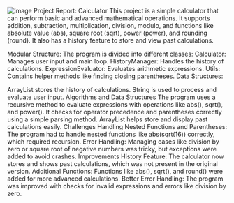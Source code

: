 ![image](https://github.com/user-attachments/assets/f1d8c6b4-3a62-4682-acbf-9054c527f37e)
Project Report: Calculator
This project is a simple calculator that can perform basic and advanced mathematical operations. It supports addition, subtraction, multiplication, division, modulo, and functions like absolute value (abs), square root (sqrt), power (power), and rounding (round). It also has a history feature to store and view past calculations.

Modular Structure: The program is divided into different classes:
Calculator: Manages user input and main loop.
HistoryManager: Handles the history of calculations.
ExpressionEvaluator: Evaluates arithmetic expressions.
Utils: Contains helper methods like finding closing parentheses.
Data Structures:

ArrayList stores the history of calculations.
String is used to process and evaluate user input.
Algorithms and Data Structures
The program uses a recursive method to evaluate expressions with operations like abs(), sqrt(), and power(). It checks for operator precedence and parentheses correctly using a simple parsing method.
ArrayList helps store and display past calculations easily.
Challenges
Handling Nested Functions and Parentheses: The program had to handle nested functions like abs(sqrt(16)) correctly, which required recursion.
Error Handling: Managing cases like division by zero or square root of negative numbers was tricky, but exceptions were added to avoid crashes.
Improvements
History Feature: The calculator now stores and shows past calculations, which was not present in the original version.
Additional Functions: Functions like abs(), sqrt(), and round() were added for more advanced calculations.
Better Error Handling: The program was improved with checks for invalid expressions and errors like division by zero.
